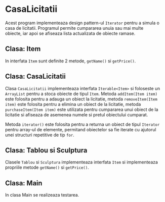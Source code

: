 # CasaLicitatii

Acest program implementeaza design pattern-ul `Iterator` pentru a simula o casa de licitatii. Programul permite cumpararea unuia sau mai multe obiecte, iar apoi se afiseaza lista actualizata de obiecte ramase.

## Clasa: Item

In interfata `Item` sunt definite 2 metode, `getName()` si `getPrice()`.

## Clasa: CasaLicitatii

Clasa `CasaLicitatii` implementeaza interfata `Iterable<Item>` si foloseste un `ArrayList` pentru a stoca obiecte de tipul `Item`. Metoda `addItem(Item item)` este folosita pentru a adauga un obiect la licitatie, metoda `removeItem(Item item)` este folosita pentru a elimina un obiect de la licitatie, metoda `purchaseItem(Item item)` este utilizata pentru cumpararea unui obiect de la licitatie si afiseaza de asemenea numele si pretul obiectului cumparat.

Metoda `iterator()` este folosita pentru a returna un obiect de tipul `Iterator` pentru array-ul de elemente, permitand obiectelor sa fie iterate cu ajutorul unei structuri repetitive de tip `for`.

## Clasa: Tablou si Sculptura

Clasele `Tablou` si `Sculptura` implementeaza interfata `Item` si implementeaza propriile metode `getName()` si `getPrice()`.

## Clasa: Main

In clasa Main se realizeaza testarea.
